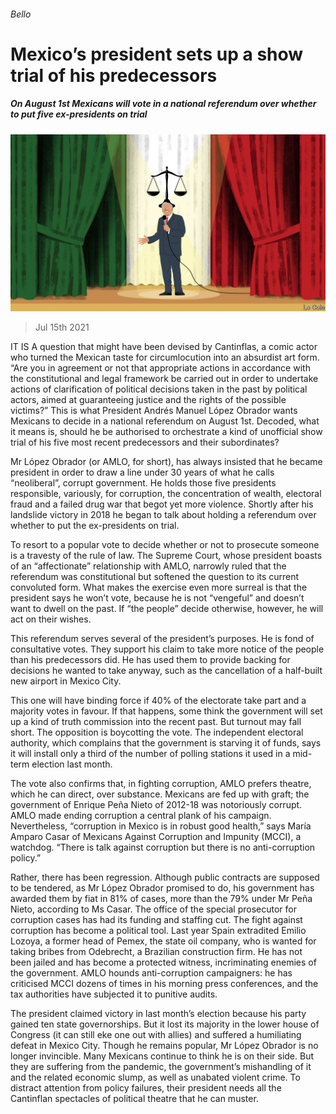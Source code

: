 ###### Bello

# Mexico’s president sets up a show trial of his predecessors 

##### On August 1st Mexicans will vote in a national referendum over whether to put five ex-presidents on trial 

![image](images/20210717_AMD001_0.jpg) 

> Jul 15th 2021 

IT IS A question that might have been devised by Cantinflas, a comic actor who turned the Mexican taste for circumlocution into an absurdist art form. “Are you in agreement or not that appropriate actions in accordance with the constitutional and legal framework be carried out in order to undertake actions of clarification of political decisions taken in the past by political actors, aimed at guaranteeing justice and the rights of the possible victims?” This is what President Andrés Manuel López Obrador wants Mexicans to decide in a national referendum on August 1st. Decoded, what it means is, should he be authorised to orchestrate a kind of unofficial show trial of his five most recent predecessors and their subordinates?

Mr López Obrador (or AMLO, for short), has always insisted that he became president in order to draw a line under 30 years of what he calls “neoliberal”, corrupt government. He holds those five presidents responsible, variously, for corruption, the concentration of wealth, electoral fraud and a failed drug war that begot yet more violence. Shortly after his landslide victory in 2018 he began to talk about holding a referendum over whether to put the ex-presidents on trial.


To resort to a popular vote to decide whether or not to prosecute someone is a travesty of the rule of law. The Supreme Court, whose president boasts of an “affectionate” relationship with AMLO, narrowly ruled that the referendum was constitutional but softened the question to its current convoluted form. What makes the exercise even more surreal is that the president says he won’t vote, because he is not “vengeful” and doesn’t want to dwell on the past. If “the people” decide otherwise, however, he will act on their wishes.

This referendum serves several of the president’s purposes. He is fond of consultative votes. They support his claim to take more notice of the people than his predecessors did. He has used them to provide backing for decisions he wanted to take anyway, such as the cancellation of a half-built new airport in Mexico City.

This one will have binding force if 40% of the electorate take part and a majority votes in favour. If that happens, some think the government will set up a kind of truth commission into the recent past. But turnout may fall short. The opposition is boycotting the vote. The independent electoral authority, which complains that the government is starving it of funds, says it will install only a third of the number of polling stations it used in a mid-term election last month.

The vote also confirms that, in fighting corruption, AMLO prefers theatre, which he can direct, over substance. Mexicans are fed up with graft; the government of Enrique Peña Nieto of 2012-18 was notoriously corrupt. AMLO made ending corruption a central plank of his campaign. Nevertheless, “corruption in Mexico is in robust good health,” says María Amparo Casar of Mexicans Against Corruption and Impunity (MCCI), a watchdog. “There is talk against corruption but there is no anti-corruption policy.”

Rather, there has been regression. Although public contracts are supposed to be tendered, as Mr López Obrador promised to do, his government has awarded them by fiat in 81% of cases, more than the 79% under Mr Peña Nieto, according to Ms Casar. The office of the special prosecutor for corruption cases has had its funding and staffing cut. The fight against corruption has become a political tool. Last year Spain extradited Emilio Lozoya, a former head of Pemex, the state oil company, who is wanted for taking bribes from Odebrecht, a Brazilian construction firm. He has not been jailed and has become a protected witness, incriminating enemies of the government. AMLO hounds anti-corruption campaigners: he has criticised MCCI dozens of times in his morning press conferences, and the tax authorities have subjected it to punitive audits.

The president claimed victory in last month’s election because his party gained ten state governorships. But it lost its majority in the lower house of Congress (it can still eke one out with allies) and suffered a humiliating defeat in Mexico City. Though he remains popular, Mr López Obrador is no longer invincible. Many Mexicans continue to think he is on their side. But they are suffering from the pandemic, the government’s mishandling of it and the related economic slump, as well as unabated violent crime. To distract attention from policy failures, their president needs all the Cantinflan spectacles of political theatre that he can muster.

